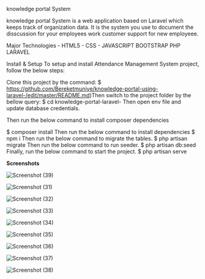 knowledge portal  System


knowledge portal  System is a web application based on Laravel which keeps track of organization data. It is the system you use to document the disscussion for your employees work customer support for new employeee.

Major Technologies
    - HTML5
    - CSS
    - JAVASCRIPT
        BOOTSTRAP
        PHP
        LARAVEL


 Install & Setup
To setup and install Attendance Management System project, follow the below steps:

Clone this project by the command:
$ https://github.com/Bereketmuniye/knowledge-portal-using-laravel-/edit/master/README.md)Then switch to the project folder by the bellow query:
$ cd knowledge-portal-laravel-
Then open env file and update database credentials.

Then run the below command to install composer dependencies

$ composer install
Then run the below command to install dependencies
$ npm i
Then run the below command to migrate the tables.
$ php artisan migrate 
Then run the below command to run seeder.
$ php artisan db:seed 
Finally, run the below command to start the project.
$ php artisan serve



**Screenshots**

![Screenshot (39)](https://github.com/Bereketmuniye/knowledge-portal-using-laravel-/assets/107196062/f3234e41-a80e-4ece-adda-bc8b054c4848)


![Screenshot (31)](https://github.com/Bereketmuniye/knowledge-portal-using-laravel-/assets/107196062/af876c75-12bf-43be-9b60-0c3ac3db1e9f)


![Screenshot (32)](https://github.com/Bereketmuniye/knowledge-portal-using-laravel-/assets/107196062/84379837-dfab-4522-a386-8a6b7a1801a2)


![Screenshot (33)](https://github.com/Bereketmuniye/knowledge-portal-using-laravel-/assets/107196062/6c4fe977-77fa-407d-9933-dbc2e7209450)


![Screenshot (34)](https://github.com/Bereketmuniye/knowledge-portal-using-laravel-/assets/107196062/fbc86deb-fea2-4cea-883b-6f4cff7adbf0)




![Screenshot (35)](https://github.com/Bereketmuniye/knowledge-portal-using-laravel-/assets/107196062/63d571a2-2045-4693-96ac-032c63a2c690)



![Screenshot (36)](https://github.com/Bereketmuniye/knowledge-portal-using-laravel-/assets/107196062/88536703-9b3c-4b14-aa64-40835b7a87ca)




![Screenshot (37)](https://github.com/Bereketmuniye/knowledge-portal-using-laravel-/assets/107196062/75808350-fa2c-4a6e-a93f-82783f6c43a3)




![Screenshot (38)](https://github.com/Bereketmuniye/knowledge-portal-using-laravel-/assets/107196062/287a00d2-4248-4329-981a-44a44371a637)















